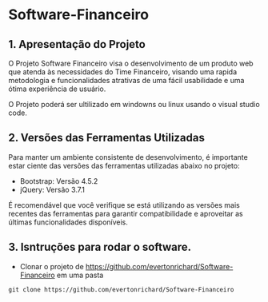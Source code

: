 # Software-Financeiro

## 1. Apresentação do Projeto

O Projeto Software Financeiro visa o desenvolvimento de um produto web que atenda às necessidades do Time Financeiro, visando uma rapida metodologia e funcionalidades atrativas de uma fácil usabilidade e uma ótima experiência de usuário.


O Projeto poderá ser ultilizado em windowns ou linux usando o visual studio code.

## 2. Versões das Ferramentas Utilizadas

Para manter um ambiente consistente de desenvolvimento, é importante estar ciente das versões das ferramentas utilizadas abaixo no projeto:

- Bootstrap: Versão 4.5.2
- jQuery: Versão 3.7.1

É recomendável que você verifique se está utilizando as versões mais recentes das ferramentas para garantir compatibilidade e aproveitar as últimas funcionalidades disponíveis.

## 3. Isntruções para rodar o software.

- Clonar o projeto de https://github.com/evertonrichard/Software-Financeiro em uma pasta
```
git clone https://github.com/evertonrichard/Software-Financeiro
```
